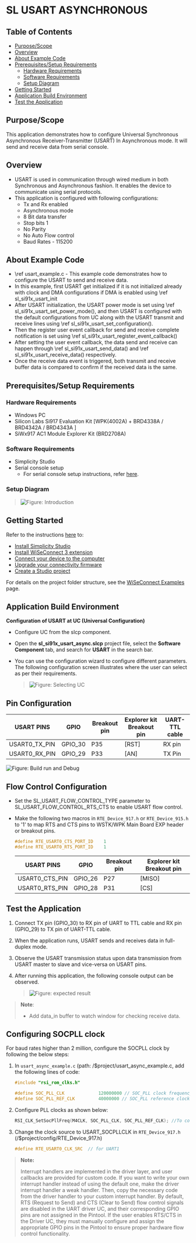 # SL USART ASYNCHRONOUS

## Table of Contents

- [Purpose/Scope](#purposescope)
- [Overview](#overview)
- [About Example Code](#about-example-code)
- [Prerequisites/Setup Requirements](#prerequisitessetup-requirements)
  - [Hardware Requirements](#hardware-requirements)
  - [Software Requirements](#software-requirements)
  - [Setup Diagram](#setup-diagram)
- [Getting Started](#getting-started)
- [Application Build Environment](#application-build-environment)
- [Test the Application](#test-the-application)

## Purpose/Scope

This application demonstrates how to configure Universal Synchronous Asynchronous Receiver-Transmitter (USART) In Asynchronous mode. It will send and receive data from serial console.

## Overview

- USART is used in communication through wired medium in both Synchronous and Asynchronous fashion. It enables the device to communicate using serial protocols.
- This application is configured with following configurations:
  - Tx and Rx enabled
  - Asynchronous mode
  - 8 Bit data transfer
  - Stop bits 1
  - No Parity
  - No Auto Flow control
  - Baud Rates - 115200

## About Example Code

- \ref usart_example.c - This example code demonstrates how to configure the USART to send and receive data.
- In this example, first USART get initialized if it is not initialized already with clock and DMA configurations if DMA is   enabled using \ref sl_si91x_usart_init
- After USART initialization, the USART power mode is set using \ref sl_si91x_usart_set_power_mode(), and then USART is configured with the default configurations from UC along with the USART transmit and receive lines using \ref sl_si91x_usart_set_configuration().
- Then the register user event callback for send and receive complete notification is set using \ref sl_si91x_usart_register_event_callback()
- After setting the user event callback, the data send and receive can happen through \ref sl_si91x_usart_send_data() and \ref sl_si91x_usart_receive_data() respectively.
- Once the receive data event is triggered, both transmit and receive buffer data is compared to confirm if the received data is the same.

## Prerequisites/Setup Requirements

### Hardware Requirements

- Windows PC
- Silicon Labs Si917 Evaluation Kit [WPK(4002A) + BRD4338A / BRD4342A / BRD4343A ]
- SiWx917 AC1 Module Explorer Kit (BRD2708A)

### Software Requirements

- Simplicity Studio
- Serial console setup
  - For serial console setup instructions, refer [here](https://docs.silabs.com/wiseconnect/latest/wiseconnect-developers-guide-developing-for-silabs-hosts/#console-input-and-output).

### Setup Diagram

> ![Figure: Introduction](resources/readme/setupdiagram.png)

## Getting Started

Refer to the instructions [here](https://docs.silabs.com/wiseconnect/latest/wiseconnect-getting-started/) to:

- [Install Simplicity Studio](https://docs.silabs.com/wiseconnect/latest/wiseconnect-developers-guide-developing-for-silabs-hosts/#install-simplicity-studio)
- [Install WiSeConnect 3 extension](https://docs.silabs.com/wiseconnect/latest/wiseconnect-developers-guide-developing-for-silabs-hosts/#install-the-wi-se-connect-3-extension)
- [Connect your device to the computer](https://docs.silabs.com/wiseconnect/latest/wiseconnect-developers-guide-developing-for-silabs-hosts/#connect-si-wx91x-to-computer)
- [Upgrade your connectivity firmware](https://docs.silabs.com/wiseconnect/latest/wiseconnect-developers-guide-developing-for-silabs-hosts/#update-si-wx91x-connectivity-firmware)
- [Create a Studio project](https://docs.silabs.com/wiseconnect/latest/wiseconnect-developers-guide-developing-for-silabs-hosts/#create-a-project)

For details on the project folder structure, see the [WiSeConnect Examples](https://docs.silabs.com/wiseconnect/latest/wiseconnect-examples/#example-folder-structure) page.

## Application Build Environment

**Configuration of USART at UC (Universal Configuration)**

- Configure UC from the slcp component.
- Open the **sl_si91x_usart_async.slcp** project file, select the **Software Component** tab, and search for **USART** in the search bar.
- You can use the configuration wizard to configure different parameters. The following configuration screen illustrates where the user can select as per their requirements.

  > ![Figure: Selecting UC](resources/uc_screen/usart_uc.png)

## Pin Configuration

  | USART PINS     | GPIO    | Breakout pin  | Explorer kit Breakout pin | UART-TTL cable |
  | -------------- | ------- | ------------- | -------------- | ------------- |
  | USART0_TX_PIN  | GPIO_30 |     P35       |      [RST]     | RX pin         |
  | USART0_RX_PIN  | GPIO_29 |     P33       |      [AN]      | TX Pin         |

 ![Figure: Build run and Debug](resources/readme/image513d.png)

## Flow Control Configuration

- Set the SL_USART_FLOW_CONTROL_TYPE parameter to SL_USART_FLOW_CONTROL_RTS_CTS to enable USART flow control.
- Make the following two macros in `RTE_Device_917.h` or `RTE_Device_915.h`  to '1' to map RTS and CTS pins to WSTK/WPK Main Board EXP header or breakout pins.

  ```C
  #define RTE_USART0_CTS_PORT_ID    1
  #define RTE_USART0_RTS_PORT_ID    1
  ```

  | USART PINS     | GPIO    | Breakout pin  | Explorer kit Breakout pin|
  | -------------- | ------- | ------------- | ------------------------ |
  | USART0_CTS_PIN | GPIO_26 |     P27       |           [MISO]         |
  | USART0_RTS_PIN | GPIO_28 |     P31       |           [CS]           |

## Test the Application

1. Connect TX pin (GPIO_30) to RX pin of UART to TTL cable and RX pin (GPIO_29) to TX pin of UART-TTL cable.
2. When the application runs, USART sends and receives data in full-duplex mode.
3. Observe the USART transmission status upon data transmission from USART master to slave and vice-versa on USART pins.
4. After running this application, the following console output can be observed.

    > ![Figure: expected result](resources/readme/output_console_usart_async.png)
>
> **Note**:
>
>- Add data_in buffer to watch window for checking receive data.

## Configuring SOCPLL clock

For baud rates higher than 2 million, configure the SOCPLL clock by following the below steps:

1. In `usart_async_example.c` (path: /$project/usart_async_example.c, add the following lines of code:

    ```c
    #include "rsi_rom_clks.h"

    #define SOC_PLL_CLK             120000000 // SOC_PLL clock frequency
    #define SOC_PLL_REF_CLK         40000000 // SOC_PLL reference clock frequency
    ```

2. Configure PLL clocks as shown below:

    ```c
    RSI_CLK_SetSocPllFreq(M4CLK, SOC_PLL_CLK, SOC_PLL_REF_CLK); //To configure SOCPLL clock frequency
    ```

3. Change the clock source to USART_SOCPLLCLK in `RTE_Device_917.h` (/$project/config/RTE_Device_917.h)

    ```c
    #define RTE_USART0_CLK_SRC  // for UART1
    ```

> **Note:**
>
> Interrupt handlers are implemented in the driver layer, and user callbacks are provided for custom code. If you want to write your own interrupt handler instead of using the default one, make the driver interrupt handler a weak handler. Then, copy the necessary code from the driver handler to your custom interrupt handler.
> By default, RTS (Request to Send) and CTS (Clear to Send) flow control signals are disabled in the UART driver UC, and their corresponding GPIO pins are not assigned in the Pintool. If the user enables RTS/CTS in the Driver UC, they must manually configure and assign the appropriate GPIO pins in the Pintool to ensure proper hardware flow control functionality.
